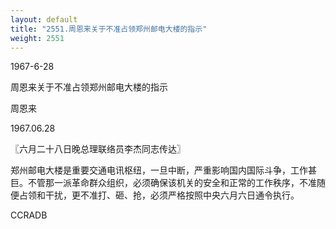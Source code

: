 ```yaml
---
layout: default
title: "2551.周恩来关于不准占领郑州邮电大楼的指示"
weight: 2551
---
```


1967-6-28

周恩来关于不准占领郑州邮电大楼的指示

周恩来

1967.06.28

〖六月二十八日晚总理联络员李杰同志传达〗

郑州邮电大楼是重要交通电讯枢纽，一旦中断，严重影响国内国际斗争，工作甚巨。不管那一派革命群众组织，必须确保该机关的安全和正常的工作秩序，不准随便占领和干扰，更不准打、砸、抢，必须严格按照中央六月六日通令执行。

CCRADB

